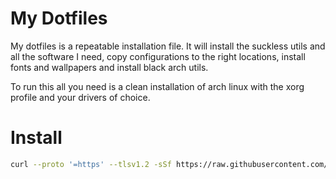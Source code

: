 # My Dotfiles

My dotfiles is a repeatable installation file. It will install the suckless utils and all the software I need, copy configurations to the right locations, install fonts and wallpapers and install black arch utils.

To run this all you need is a clean installation of arch linux with the xorg profile and your drivers of choice.

# Install

```bash
curl --proto '=https' --tlsv1.2 -sSf https://raw.githubusercontent.com/pbentes/dotfiles/main/install.sh | sh
```